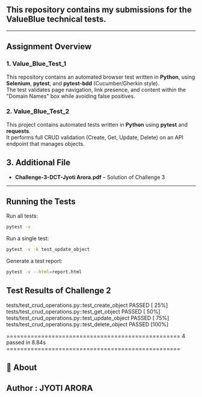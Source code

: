 ## This repository contains my submissions for the ValueBlue technical tests.

---

##  Assignment Overview

### 1. Value_Blue_Test_1
This repository contains an automated browser test written in **Python**, using **Selenium**, **pytest**, and **pytest-bdd** (Cucumber/Gherkin style).  
The test validates page navigation, link presence, and content within the "Domain Names" box while avoiding false positives.

### 2. Value_Blue_Test_2
This project contains automated tests written in **Python** using **pytest** and **requests**.  
It performs full CRUD validation (Create, Get, Update, Delete) on an API endpoint that manages objects.

## 3. Additional File
- **Challenge-3-DCT-Jyoti Arora.pdf** – Solution of Challenge 3

---

## Running the Tests
Run all tests:
```bash
pytest -v
```

Run a single test:
```bash
pytest -v -k test_update_object
```

Generate a test report:
```bash
pytest -v --html=report.html
```

## Test Results of Challenge 2
tests/test_crud_operations.py::test_create_object PASSED                                                         [ 25%]
tests/test_crud_operations.py::test_get_object PASSED                                                            [ 50%]
tests/test_crud_operations.py::test_update_object PASSED                                                         [ 75%]
tests/test_crud_operations.py::test_delete_object PASSED                                                         [100%]

================================================== 4 passed in 8.84s ==================================================


## 🚀 About
## Author : JYOTI ARORA
  




